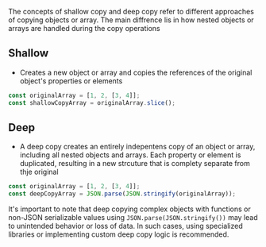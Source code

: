 The concepts of shallow copy and deep copy refer to different approaches of copying objects or array. The main diffrence lis in how nested objects or arrays are handled during the copy operations

## Shallow

- Creates a new object or array and copies the references of the original object's properties or elements

```js
const originalArray = [1, 2, [3, 4]];
const shallowCopyArray = originalArray.slice();
```

## Deep

- A deep copy creates an entirely indepentens copy of an object or array, including all nested objects and arrays. Each property or element is duplicated, resulting in a new strcuture that is complety separate from thje original


```js
const originalArray = [1, 2, [3, 4]];
const deepCopyArray = JSON.parse(JSON.stringify(originalArray));
```

It's important to note that deep copying complex objects with functions or non-JSON serializable values using `JSON.parse(JSON.stringify())` may lead to unintended behavior or loss of data. In such cases, using specialized libraries or implementing custom deep copy logic is recommended.